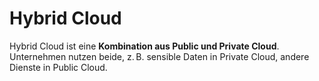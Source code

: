 # Hybrid Cloud

Hybrid Cloud ist eine **Kombination aus Public und Private Cloud**.  
Unternehmen nutzen beide, z. B. sensible Daten in Private Cloud, andere Dienste in Public Cloud.
